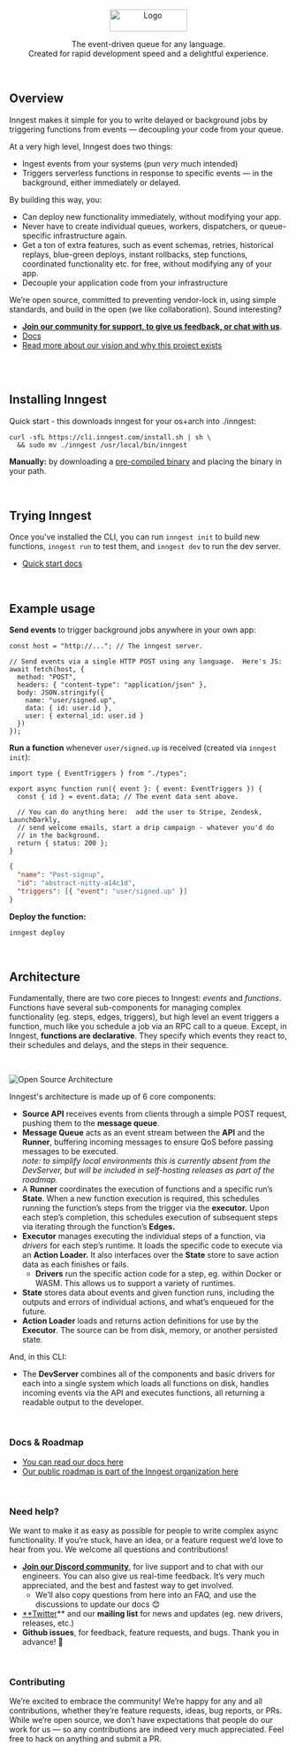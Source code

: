 <p align="center">
        <br />
        <img src="https://www.inngest.com/logo-white.svg" alt="Logo" width="140" height="40">
</p>
<p align="center">
        The event-driven queue for any language.<br />
        Created for rapid development speed and a delightful experience.
</p>

<br />

## Overview

Inngest makes it simple for you to write delayed or background jobs by triggering functions from events — decoupling your code from your queue.

At a very high level, Inngest does two things:

- Ingest events from your systems (pun *very* much intended)
- Triggers serverless functions in response to specific events — in the background, either immediately or delayed.

By building this way, you:

- Can deploy new functionality immediately, without modifying your app.
- Never have to create individual queues, workers, dispatchers, or queue-specific infrastructure again.
- Get a ton of extra features, such as event schemas, retries, historical replays, blue-green deploys, instant rollbacks, step functions, coordinated functionality etc. for free, without modifying any of your app.
- Decouple your application code from your infrastructure

We’re open source, committed to preventing vendor-lock in, using simple standards, and build in the open (we like collaboration).  Sound interesting?  

- [**Join our community for support, to give us feedback, or chat with us**](https://www.inngest.com/discord).
- [Docs](https://www.inngest.com/docs)
- [Read more about our vision and why this project exists]()

<br />
<br />

## Installing Inngest

Quick start - this downloads inngest for your os+arch into ./inngest:
```
curl -sfL https://cli.inngest.com/install.sh | sh \
  && sudo mv ./inngest /usr/local/bin/inngest
```

**Manually:** by downloading a [pre-compiled binary](https://github.com/inngest/inngest-cli/releases) and placing the binary in your path.

<br />

## Trying Inngest

Once you've installed the CLI, you can run `inngest init` to build new functions,  `inngest run` to test them, and `inngest dev` to run the dev server.

- [Quick start docs](https://www.inngest.com/docs/quick-start)

<br />

## Example usage

**Send events** to trigger background jobs anywhere in your own app:

```tsx
const host = "http://..."; // The inngest server.

// Send events via a single HTTP POST using any language.  Here's JS:
await fetch(host, {
  method: "POST",
  headers: { "content-type": "application/json" },
  body: JSON.stringify({
    name: "user/signed.up",
    data: { id: user.id },
    user: { external_id: user.id }
  })
});
```

 

**Run a function** whenever `user/signed.up` is received (created via `inngest init`):

```tsx
import type { EventTriggers } from "./types";

export async function run({ event }: { event: EventTriggers }) {
  const { id } = event.data; // The event data sent above.

  // You can do anything here:  add the user to Stripe, Zendesk, LaunchDarkly,
  // send welcome emails, start a drip campaign - whatever you'd do
  // in the background.
  return { status: 200 };
}
```

```json
{
  "name": "Post-signup",
  "id": "abstract-nitty-a14c1d",
  "triggers": [{ "event": "user/signed.up" }]
}
```

**Deploy the function:**

```tsx
inngest deploy
```

<br />

## Architecture

Fundamentally, there are two core pieces to Inngest: _events_ and _functions_.  Functions have several sub-components for managing complex functionality (eg. steps, edges, triggers), but high level an event triggers a function, much like you schedule a job via an RPC call to a queue.  Except, in Inngest, **functions are declarative**.  They specify which events they react to, their schedules and delays, and the steps in their sequence.

<br />

![Open Source Architecture](https://user-images.githubusercontent.com/306177/172649986-1b3486e8-b848-4b21-bf39-2ca6faf0f933.jpeg)

Inngest's architecture is made up of 6 core components:

- **Source API** receives events from clients through a simple POST request, pushing them to the **message queue**.
- **Message Queue** acts as an event stream between the **API** and the **Runner**, buffering incoming messages to ensure QoS before passing messages to be executed.<br />
*note: to simplify local environments this is currently absent from the DevServer, but will be included in self-hosting releases as part of the roadmap.*
- A **Runner** coordinates the execution of functions and a specific run’s **State**.  When a new function execution is required, this schedules running the function’s steps from the trigger via the **executor.**  Upon each step’s completion, this schedules execution of subsequent steps via iterating through the function’s **Edges.**
- **Executor** manages executing the individual steps of a function, via *drivers* for each step’s runtime.  It loads the specific code to execute via an **Action Loader.**  It also interfaces over the **State** store to save action data as each finishes or fails.
    - **Drivers** run the specific action code for a step, eg. within Docker or WASM.  This allows us to support a variety of runtimes.
- **State** stores data about events and given function runs, including the outputs and errors of individual actions, and what’s enqueued for the future.
- **Action Loader** loads and returns action definitions for use by the **Executor**. The source can be from disk, memory, or another persisted state.

And, in this CLI:

- The **DevServer** combines all of the components and basic drivers for each into a single system which loads all functions on disk, handles incoming events via the API and executes functions, all returning a readable output to the developer.

<br />

### Docs & Roadmap

- [You can read our docs here](https://www.inngest.com/docs)
- [Our public roadmap is part of the Inngest organization here](https://github.com/orgs/inngest/projects/1/)

<br />

### Need help?

We want to make it as easy as possible for people to write complex async functionality.  If you’re stuck, have an idea, or a feature request we’d love to hear from you.  We welcome all questions and contributions!

- **[Join our Discord community](https://www.inngest.com/discord)**, for live support and to chat with our engineers.  You can also give us real-time feedback.  It’s very much appreciated, and the best and fastest way to get involved.
    - We’ll also copy questions from here into an FAQ, and use the discussions to update our docs 😊
- [**Twitter](https://twitter.com/inngest)** and our **mailing list** for news and updates (eg. new drivers, releases, etc.)
- **Github issues**, for feedback, feature requests, and bugs.  Thank you in advance! 🙏

<br />

### Contributing

We’re excited to embrace the community!  We’re happy for any and all contributions, whether they’re feature requests, ideas, bug reports, or PRs.  While we’re open source, we don’t have expectations that people do our work for us — so any contributions are indeed very much appreciated.  Feel free to hack on anything and submit a PR.

